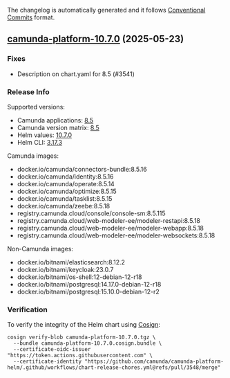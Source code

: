 The changelog is automatically generated and it follows [Conventional Commits](https://www.conventionalcommits.org/en/v1.0.0/) format.

## [camunda-platform-10.7.0](https://github.com/camunda/camunda-platform-helm/releases/tag/camunda-platform-10.7.0) (2025-05-23)

### Fixes

- Description on chart.yaml for 8.5  (#3541)

<!-- generated by git-cliff -->
### Release Info

Supported versions:

- Camunda applications: [8.5](https://github.com/camunda/camunda/releases?q=tag%3A8.5&expanded=true)
- Camunda version matrix: [8.5](https://helm.camunda.io/camunda-platform/version-matrix/camunda-8.5)
- Helm values: [10.7.0](https://artifacthub.io/packages/helm/camunda/camunda-platform/10.7.0#parameters)
- Helm CLI: [3.17.3](https://github.com/helm/helm/releases/tag/v3.17.3)

Camunda images:

- docker.io/camunda/connectors-bundle:8.5.16
- docker.io/camunda/identity:8.5.16
- docker.io/camunda/operate:8.5.14
- docker.io/camunda/optimize:8.5.15
- docker.io/camunda/tasklist:8.5.15
- docker.io/camunda/zeebe:8.5.18
- registry.camunda.cloud/console/console-sm:8.5.115
- registry.camunda.cloud/web-modeler-ee/modeler-restapi:8.5.18
- registry.camunda.cloud/web-modeler-ee/modeler-webapp:8.5.18
- registry.camunda.cloud/web-modeler-ee/modeler-websockets:8.5.18

Non-Camunda images:

- docker.io/bitnami/elasticsearch:8.12.2
- docker.io/bitnami/keycloak:23.0.7
- docker.io/bitnami/os-shell:12-debian-12-r18
- docker.io/bitnami/postgresql:14.17.0-debian-12-r18
- docker.io/bitnami/postgresql:15.10.0-debian-12-r2

### Verification

To verify the integrity of the Helm chart using [Cosign](https://docs.sigstore.dev/signing/quickstart/):

```shell
cosign verify-blob camunda-platform-10.7.0.tgz \
  --bundle camunda-platform-10.7.0.cosign.bundle \
  --certificate-oidc-issuer "https://token.actions.githubusercontent.com" \
  --certificate-identity "https://github.com/camunda/camunda-platform-helm/.github/workflows/chart-release-chores.yml@refs/pull/3548/merge"
```
